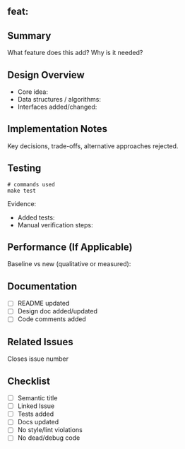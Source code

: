 ## feat: <short imperative summary>
<!-- Replace above line with semantic title. To auto-load this template when creating a PR: add &template=feature.md to the compare URL. -->

## Summary
What feature does this add? Why is it needed?

## Design Overview
- Core idea:
- Data structures / algorithms:
- Interfaces added/changed:

## Implementation Notes
Key decisions, trade-offs, alternative approaches rejected.

## Testing
```
# commands used
make test
```
Evidence:
- Added tests: <!-- list files -->
- Manual verification steps:

## Performance (If Applicable)
Baseline vs new (qualitative or measured):

## Documentation
- [ ] README updated
- [ ] Design doc added/updated
- [ ] Code comments added

## Related Issues
Closes issue number <!-- e.g., Closes issue 12 -->

## Checklist
- [ ] Semantic title
- [ ] Linked Issue
- [ ] Tests added
- [ ] Docs updated
- [ ] No style/lint violations
- [ ] No dead/debug code
